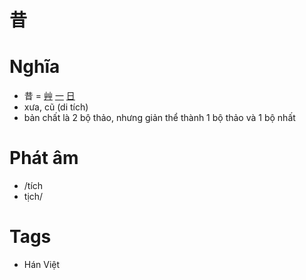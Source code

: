 # 昔

# Nghĩa
* 昔 = [艸](艸.md) [一](一.md) [日](日.md)
* xưa, cũ (di tích)
* bản chất là 2 bộ thảo, nhưng giản thể thành 1 bộ thảo và 1 bộ nhất

# Phát âm
* /tích
*  tịch/

# Tags
* Hán Việt

